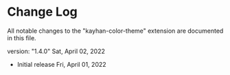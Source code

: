 # Change Log

All notable changes to the "kayhan-color-theme" extension are documented in this file.

version: "1.4.0" Sat, April 02, 2022

- Initial release Fri, April 01, 2022
